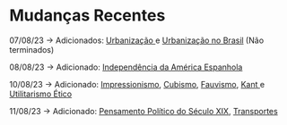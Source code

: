 # Mudanças Recentes



07/08/23 -> Adicionados: [Urbanização ](geografia/urbanizacao/)e [Urbanização no Brasil](geografia/urbanizacao/urbanizacao-no-brasil.md) (Não terminados)

08/08/23 -> Adicionado: [Independência da América Espanhola](historia/idade-contemporanea/independencia-da-america-espanhola/)

10/08/23 -> Adicionado: [Impressionismo](artes/arte-nos-seculos-xviii-e-xix/impressionismo.md), [Cubismo](artes/vanguardas-do-seculo-xx/cubismo.md), [Fauvismo](artes/vanguardas-do-seculo-xx/fauvismo.md), [Kant ](filosofia/kant.md)e [Utilitarismo Ético](filosofia/utilitarismo-etico.md)

11/08/23 -> Adicionado: [Pensamento Político do Século XIX](historia/idade-contemporanea/pensamento-no-seculo-xix/), [Transportes](geografia/transportes.md)
